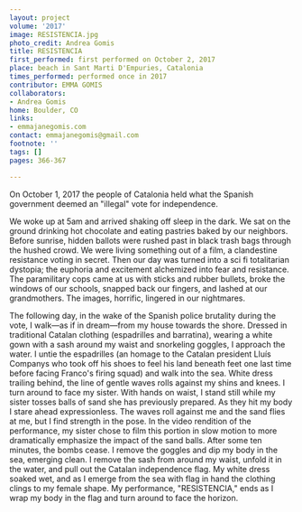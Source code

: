 ```yaml
---
layout: project
volume: '2017'
image: RESISTENCIA.jpg
photo_credit: Andrea Gomis
title: RESISTENCIA
first_performed: first performed on October 2, 2017
place: beach in Sant Marti D'Empuries, Catalonia
times_performed: performed once in 2017
contributor: EMMA GOMIS
collaborators:
- Andrea Gomis
home: Boulder, CO
links:
- emmajanegomis.com
contact: emmajanegomis@gmail.com
footnote: ''
tags: []
pages: 366-367

---
```


On October 1, 2017 the people of Catalonia held what the Spanish government deemed an "illegal" vote for independence.

We woke up at 5am and arrived shaking off sleep in the dark. We sat on the ground drinking hot chocolate and eating pastries baked by our neighbors. Before sunrise, hidden ballots were rushed past in black trash bags through the hushed crowd. We were living something out of a film, a clandestine resistance voting in secret. Then our day was turned into a sci fi totalitarian dystopia; the euphoria and excitement alchemized into fear and resistance. The paramilitary cops came at us with sticks and rubber bullets, broke the windows of our schools, snapped back our fingers, and lashed at our grandmothers. The images, horrific, lingered in our nightmares.

The following day, in the wake of the Spanish police brutality during the vote, I walk—as if in dream—from my house towards the shore. Dressed in traditional Catalan clothing (espadrilles and barratina), wearing a white gown with a sash around my waist and snorkeling goggles, I approach the water. I untie the espadrilles (an homage to the Catalan president Llu&iacute;s Companys who took off his shoes to feel his land beneath feet one last time before facing Franco's firing squad) and walk into the sea. White dress trailing behind, the line of gentle waves rolls against my shins and knees. I turn around to face my sister. With hands on waist, I stand still while my sister tosses balls of sand she has previously prepared. As they hit my body I stare ahead expressionless. The waves roll against me and the sand flies at me, but I find strength in the pose. In the video rendition of the performance, my sister chose to film this portion in slow motion to more dramatically emphasize the impact of the sand balls. After some ten minutes, the bombs cease. I remove the goggles and dip my body in the sea, emerging clean. I remove the sash from around my waist, unfold it in the water, and pull out the Catalan independence flag. My white dress soaked wet, and as I emerge from the sea with flag in hand the clothing clings to my female shape. My performance, "RESISTENCIA," ends as I wrap my body in the flag and turn around to face the horizon.
